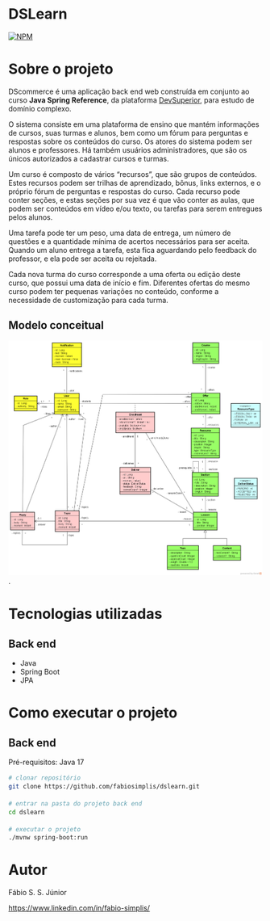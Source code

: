 # DSLearn 
[![NPM](https://img.shields.io/npm/l/react)](https://github.com/fabiosimplis/DEV-dscommerce-back-end/blob/main/LICENSE) 

# Sobre o projeto

DScommerce é uma aplicação back end web construída em conjunto ao curso **Java Spring Reference**, da plataforma [DevSuperior](https://devsuperior.com "Site da DevSuperior"), para estudo de domínio complexo.

O sistema consiste em uma plataforma de ensino que mantém informações de cursos, suas turmas e alunos, bem como um fórum para perguntas e respostas sobre os conteúdos do curso. Os atores do sistema podem ser alunos e professores. Há também usuários administradores, que são os únicos autorizados a cadastrar cursos e turmas.

Um curso é composto de vários “recursos”, que são grupos de conteúdos. Estes recursos podem ser trilhas de aprendizado, bônus, links externos, e o próprio fórum de perguntas e respostas do curso. Cada recurso pode conter seções, e estas seções por sua vez é que vão conter as aulas, que podem ser conteúdos em vídeo e/ou texto, ou tarefas para serem entregues pelos alunos.

Uma tarefa pode ter um peso, uma data de entrega, um número de questões e a quantidade mínima de acertos necessários para ser aceita. Quando um aluno entrega a tarefa, esta fica aguardando pelo feedback do professor, e ela pode ser aceita ou rejeitada.

Cada nova turma do curso corresponde a uma oferta ou edição deste curso, que possui uma data de início e fim. Diferentes ofertas do mesmo curso podem ter pequenas variações no conteúdo, conforme a necessidade de customização para cada turma.


## Modelo conceitual
![Modelo Conceitual](https://github.com/fabiosimplis/dslearn/blob/main/assets/modelo-conceitual-com-forum.png).

# Tecnologias utilizadas
## Back end
- Java
- Spring Boot
- JPA

# Como executar o projeto

## Back end
Pré-requisitos: Java 17

```bash
# clonar repositório
git clone https://github.com/fabiosimplis/dslearn.git

# entrar na pasta do projeto back end
cd dslearn

# executar o projeto
./mvnw spring-boot:run
```

# Autor

Fábio S. S. Júnior

https://www.linkedin.com/in/fabio-simplis/
